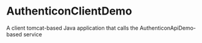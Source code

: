 # AuthenticonClientDemo
A client tomcat-based Java application that calls the AuthenticonApiDemo-based service
